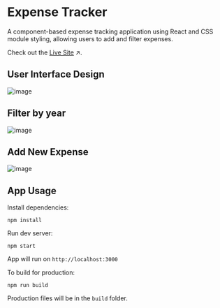 # Expense Tracker
A component-based expense tracking application using React and CSS module styling, allowing users to add and filter expenses. 

Check out the [Live Site](https://cosmic-chebakia-644d50.netlify.app) ↗️.

## User Interface Design
![image](https://github.com/sidneyshafer/expense-tracker/assets/66838571/62b1c52b-419c-4753-a021-e4811362c116)

## Filter by year
![image](https://github.com/sidneyshafer/expense-tracker/assets/66838571/2a5775bd-1376-44c8-9a31-2bb4b8e14d21)

## Add New Expense
![image](https://github.com/sidneyshafer/expense-tracker/assets/66838571/96879b6a-d9d2-441b-8508-36f4eae14893)

## App Usage
Install dependencies:
```
npm install
```
Run dev server:
```
npm start
```
App will run on `http://localhost:3000`

To build for production:
```
npm run build
```
Production files will be in the `build` folder.
